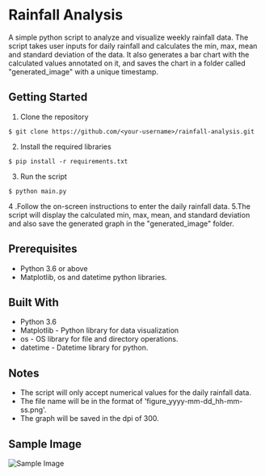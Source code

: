 # Rainfall Analysis

A simple python script to analyze and visualize weekly rainfall data. The script takes user inputs for daily rainfall and calculates the min, max, mean and standard deviation of the data. It also generates a bar chart with the calculated values annotated on it, and saves the chart in a folder called "generated_image" with a unique timestamp.

## Getting Started
1. Clone the repository

```$ git clone https://github.com/<your-username>/rainfall-analysis.git```

2. Install the required libraries

```$ pip install -r requirements.txt```

3. Run the script

```$ python main.py```

4 .Follow the on-screen instructions to enter the daily rainfall data.
5.The script will display the calculated min, max, mean, and standard deviation and also save the generated graph in the "generated_image" folder.



## Prerequisites
- Python 3.6 or above
- Matplotlib, os and datetime python libraries.


## Built With
- Python 3.6
- Matplotlib - Python library for data visualization
- os - OS library for file and directory operations.
- datetime - Datetime library for python.


## Notes
- The script will only accept numerical values for the daily rainfall data.
- The file name will be in the format of 'figure_yyyy-mm-dd_hh-mm-ss.png'.
- The graph will be saved in the dpi of 300.





## Sample Image
![Sample Image](https://github.com/arnab125/arnab125-weekly_rainfall_visual_analysis_graph/blob/main/sample_image/figure_2023-01-12_07-36-35.png)



